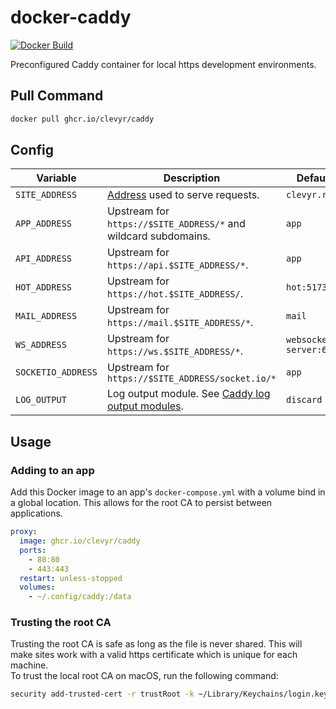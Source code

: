 # docker-caddy

[![Docker Build](https://github.com/clevyr/docker-caddy/actions/workflows/docker.yml/badge.svg)](https://github.com/clevyr/docker-caddy/actions/workflows/docker.yml)

Preconfigured Caddy container for local https development environments.

## Pull Command

```sh
docker pull ghcr.io/clevyr/caddy
```

## Config

| Variable                 | Description                                                                                                              | Default                 |
|--------------------------|--------------------------------------------------------------------------------------------------------------------------|-------------------------|
| `SITE_ADDRESS`           | [Address](https://caddyserver.com/docs/caddyfile/concepts#addresses) used to serve requests.                             | `clevyr.run`            |
| `APP_ADDRESS`            | Upstream for `https://$SITE_ADDRESS/*` and wildcard subdomains.                                                          | `app`                   |
| `API_ADDRESS`            | Upstream for `https://api.$SITE_ADDRESS/*`.                                                                              | `app`                   |
| `HOT_ADDRESS`            | Upstream for `https://hot.$SITE_ADDRESS/`.                                                                               | `hot:5173`              |
| `MAIL_ADDRESS`           | Upstream for `https://mail.$SITE_ADDRESS/*`.                                                                             | `mail`                  |
| `WS_ADDRESS`             | Upstream for `https://ws.$SITE_ADDRESS/*`.                                                                               | `websocket-server:6001` |
| `SOCKETIO_ADDRESS`       | Upstream for `https://$SITE_ADDRESS/socket.io/*`                                                                         | `app`                   |
| `LOG_OUTPUT`             | Log output module. See [Caddy log output modules](https://caddyserver.com/docs/caddyfile/directives/log#output-modules). | `discard`               |

## Usage

### Adding to an app

Add this Docker image to an app's `docker-compose.yml` with a volume bind in a global location. This allows for the root CA to persist between applications.

```yaml
proxy:
  image: ghcr.io/clevyr/caddy
  ports:
    - 80:80
    - 443:443
  restart: unless-stopped
  volumes:
    - ~/.config/caddy:/data
```

### Trusting the root CA

Trusting the root CA is safe as long as the file is never shared. This will make sites work with a valid https certificate which is unique for each machine.  
To trust the local root CA on macOS, run the following command:

```sh
security add-trusted-cert -r trustRoot -k ~/Library/Keychains/login.keychain-db ~/.config/caddy/caddy/pki/authorities/local/root.crt
```
